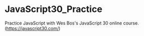 # JavaScript30_Practice
Practice JavaScript with Wes Bos's JavaScript 30 online course. (https://javascript30.com/)

